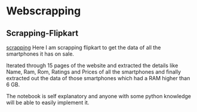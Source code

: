 # Webscrapping
## Scrapping-Flipkart
[scrapping](scrap.jpg)
Here I am scrapping flipkart to get the data of all the smartphones it has on sale.

Iterated through 15 pages of the website and extracted the details like Name, Ram, Rom, Ratings and Prices of all the smartphones and finally extracted out the data of those smartphones which had a RAM higher than 6 GB.

The notebook is self explanatory and anyone with some python knowledge will be able to easily implement it.

